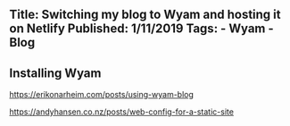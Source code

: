 Title: Switching my blog to Wyam and hosting it on Netlify
Published: 1/11/2019
Tags: 
    - Wyam
    - Blog
---

## Installing Wyam

https://erikonarheim.com/posts/using-wyam-blog

https://andyhansen.co.nz/posts/web-config-for-a-static-site

